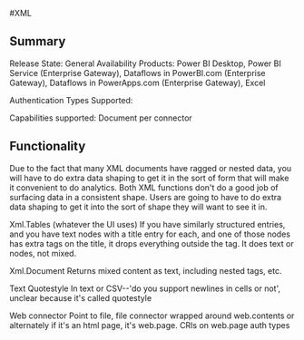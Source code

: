 #XML

## Summary

Release State: General Availability
Products: Power BI Desktop, Power BI Service (Enterprise Gateway), Dataflows in PowerBI.com (Enterprise Gateway), Dataflows in PowerApps.com (Enterprise Gateway), Excel

Authentication Types Supported:


Capabilities supported:
Document per connector

## Functionality

Due to the fact that many XML documents have ragged or nested data, you will have to do extra data shaping to get it in the sort of form that will make it convenient to do analytics.
Both XML functions don't do a good job of surfacing data in a consistent shape. Users are going to have to do extra data shaping to get it into the sort of shape they will want to see it in.

Xml.Tables (whatever the UI uses)
If you have similarly structured entries, and you have text nodes with a title entry for each, and one of those nodes has extra tags on the title, it drops everything outside the tag. It does text or nodes, not mixed.

Xml.Document
Returns mixed content as text, including nested tags, etc.

Text
Quotestyle
In text or CSV--'do you support newlines in cells or not', unclear because it's called quotestyle

Web connector
Point to file, file connector wrapped around web.contents or alternately if it's an html page, it's web.page.
CRIs on web.page auth types
